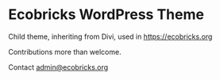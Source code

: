 Ecobricks WordPress Theme
=========================

Child theme, inheriting from Divi, used in https://ecobricks.org

Contributions more than welcome.

Contact [admin@ecobricks.org](mailto:admin@ecobricks.org)
